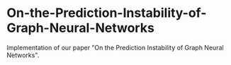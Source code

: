 # On-the-Prediction-Instability-of-Graph-Neural-Networks
Implementation of our paper "On the Prediction Instability of Graph Neural Networks".
